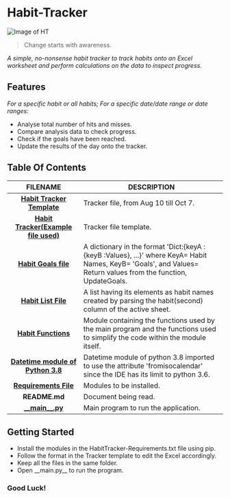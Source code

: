 # **Habit-Tracker**

![Image of HT](https://media.giphy.com/media/Zr9FfobRExF6FuRsJr/giphy.gif)

> Change starts with awareness.
  
   _A simple, no-nonsense habit tracker to track habits onto an Excel worksheet and perform calculations on the data to inspect progress._

## Features
 _For a specific habit or all habits; For a specific date/date range or date ranges:_
  * Analyse total number of hits and misses.
  * Compare analysis data to check progress.
  * Check if the goals have been reached.
  * Update the results of the day onto the tracker.
  
## Table Of Contents
 FILENAME | DESCRIPTION 
  :---:|--- 
[__Habit Tracker Template__](Excel__Files/Habit%20Tracker-10_7.xlsx)| Tracker file, from Aug 10 till Oct 7.
[__Habit Tracker\(Example file used\)__](Excel__Files/Habit%20Tracker-Template.xlsx)| Tracker file template.
[__Habit Goals file__](src/HabitGoalsFile.py)| A dictionary in the format 'Dict:{keyA :{keyB :Values}, ...}' where KeyA= Habit Names, KeyB= 'Goals', and Values= Return values from the function, UpdateGoals. 
[__Habit List File__](src/HabitListFile.py)| A list having its elements as habit names created by parsing the habit(second) column of the active sheet. 
[__Habit Functions__](src/HabitTrackerMainFunctions.py)| Module containing the functions used by the main program and the functions used to simplify the code within the module itself. 
[__Datetime module of Python 3.8__](src/Datetime38.py)| Datetime module of python 3.8 imported to use the attribute 'fromisocalendar' since the IDE has its limit to python 3.6.
[__Requirements File__](Requirements%20File/HabitTracker-Requirements.txt)| Modules to be installed.
 __README.md__ | Document being read.
[\_\___main\_\_.py__](__main__.py)| Main program to run the application.

## Getting Started
* Install the modules in the HabitTracker-Requirements.txt file using pip.
* Follow the format in the Tracker template to edit the Excel accordingly.
* Keep all the files in the same folder. 
* Open \_\_main.py\_\_ to run the program. 

### Good Luck!
